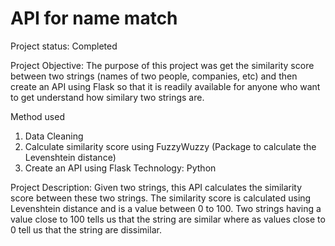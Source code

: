 # API for name match

Project status: Completed

Project Objective: The purpose of this project was get the similarity score between two strings (names of two people, companies, etc) and then create an API using Flask so that it is readily available for anyone who want to get understand how similary two strings are.

Method used

1. Data Cleaning
2. Calculate similarity score using FuzzyWuzzy (Package to calculate the Levenshtein distance)
3. Create an API using Flask
Technology: Python

Project Description: Given two strings, this API calculates the similarity score between these two strings. The similarity score is calculated using Levenshtein distance and is a value between 0 to 100. Two strings having a value close to 100 tells us that the string are similar where as values close to 0 tell us that the string are dissimilar.

